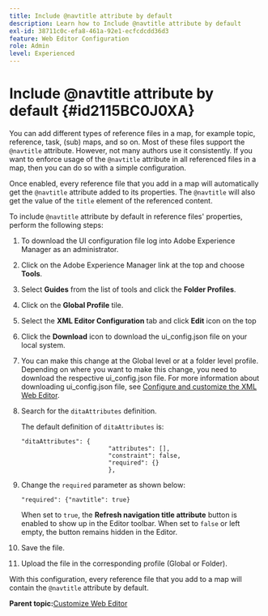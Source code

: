 ```yaml
---
title: Include @navtitle attribute by default
description: Learn how to Include @navtitle attribute by default
exl-id: 38711c0c-efa8-461a-92e1-ecfcdcdd36d3
feature: Web Editor Configuration
role: Admin
level: Experienced
---
```

# Include @navtitle attribute by default {#id2115BC0J0XA}

You can add different types of reference files in a map, for example topic, reference, task, \(sub\) maps, and so on. Most of these files support the `@navtitle` attribute. However, not many authors use it consistently. If you want to enforce usage of the `@navtitle` attribute in all referenced files in a map, then you can do so with a simple configuration.

Once enabled, every reference file that you add in a map will automatically get the `@navtitle` attribute added to its properties. The `@navtitle` will also get the value of the `title` element of the referenced content.

To include `@navtitle` attribute by default in reference files' properties, perform the following steps:

1.  To download the UI configuration file log into Adobe Experience Manager as an administrator.

1.  Click on the Adobe Experience Manager link at the top and choose **Tools**.
1.  Select **Guides** from the list of tools and click the **Folder Profiles**.
1.  Click on the **Global Profile** tile.
1.  Select the **XML Editor Configuration** tab and click **Edit** icon on the top
1.  Click the **Download** icon to download the ui\_config.json file on your local system.
1.  You can make this change at the Global level or at a folder level profile. Depending on where you want to make this change, you need to download the respective ui\_config.json file. For more information about downloading ui\_config.json file, see [Configure and customize the XML Web Editor](conf-folder-level.md#id2065G300O5Z).

1.  Search for the `ditaAttributes` definition.

    The default definition of `ditaAttributes` is:

    ```
    "ditaAttributes": {
                            "attributes": [],
                            "constraint": false,
                            "required": {}
                            },
    ```

1.  Change the `required` parameter as shown below:

    ```
    "required": {"navtitle": true}
    ```

    When set to `true`, the **Refresh navigation title attribute** button is enabled to show up in the Editor toolbar. When set to `false` or left empty, the button remains hidden in the Editor. 
1. Save the file.

1. Upload the file in the corresponding profile \(Global or Folder\).


With this configuration, every reference file that you add to a map will contain the `@navtitle` attribute by default. 



**Parent topic:**[Customize Web Editor](conf-web-editor.md)

